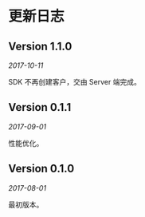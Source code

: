 # 更新日志

## Version 1.1.0

_2017-10-11_

SDK 不再创建客户，交由 Server 端完成。


## Version 0.1.1

_2017-09-01_

性能优化。


## Version 0.1.0

_2017-08-01_

最初版本。
